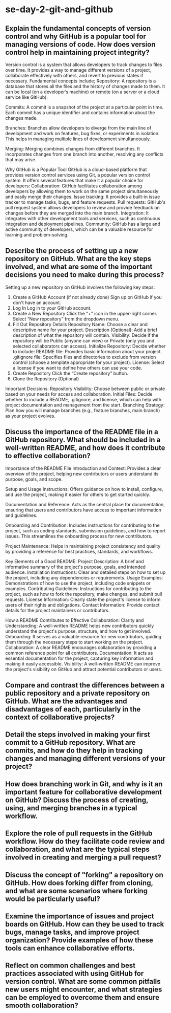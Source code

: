 # se-day-2-git-and-github
## Explain the fundamental concepts of version control and why GitHub is a popular tool for managing versions of code. How does version control help in maintaining project integrity?

Version control is a system that allows developers to track changes to files over time. It provides a way to manage different versions of a project, collaborate effectively with others, and revert to previous states if necessary.
Fundamental concepts include;
Repository:
A repository is a database that stores all the files and the history of changes made to them. It can be local (on a developer’s machine) or remote (on a server or a cloud service like GitHub).

Commits:
A commit is a snapshot of the project at a particular point in time. Each commit has a unique identifier and contains information about the changes made.

Branches:
Branches allow developers to diverge from the main line of development and work on features, bug fixes, or experiments in isolation. This helps in managing multiple lines of development simultaneously.

Merging:
Merging combines changes from different branches. It incorporates changes from one branch into another, resolving any conflicts that may arise.

Why GitHub is a Popular Tool
GitHub is a cloud-based platform that provides version control services using Git, a popular version control system. It offers several features that make it a popular choice for developers:
Collaboration: GitHub facilitates collaboration among developers by allowing them to work on the same project simultaneously and easily merge their changes.
Issue tracking: It provides a built-in issue tracker to manage tasks, bugs, and feature requests.
Pull requests: GitHub's pull request system allows developers to review and provide feedback on changes before they are merged into the main branch.
Integration: It integrates with other development tools and services, such as continuous integration and deployment pipelines.
Community: GitHub has a large and active community of developers, which can be a valuable resource for learning and problem-solving.


## Describe the process of setting up a new repository on GitHub. What are the key steps involved, and what are some of the important decisions you need to make during this process?
Setting up a new repository on GitHub involves the following key steps:
1. Create a GitHub Account (if not already done)
Sign up on GitHub if you don't have an account.
2. Log In
Log in to your GitHub account.
3. Create a New Repository
Click the “+” icon in the upper-right corner.
Select “New repository” from the dropdown menu.
4. Fill Out Repository Details
Repository Name: Choose a clear and descriptive name for your project.
Description (Optional): Add a brief description of what the repository will contain.
Visibility: Decide if the repository will be Public (anyone can view) or Private (only you and selected collaborators can access).
Initialize Repository: Decide whether to include:
README file: Provides basic information about your project.
.gitignore file: Specifies files and directories to exclude from version control (choose a template appropriate for your project).
License: Select a license if you want to define how others can use your code.
5. Create Repository
Click the “Create repository” button.
6. Clone the Repository (Optional)

Important Decisions:
Repository Visibility: Choose between public or private based on your needs for access and collaboration.
Initial Files: Decide whether to include a README, .gitignore, and license, which can help with project documentation and management from the start.
Branching Strategy: Plan how you will manage branches (e.g., feature branches, main branch) as your project evolves.

## Discuss the importance of the README file in a GitHub repository. What should be included in a well-written README, and how does it contribute to effective collaboration?
Importance of the README File
Introduction and Context:
Provides a clear overview of the project, helping new contributors or users understand its purpose, goals, and scope.

Setup and Usage Instructions:
Offers guidance on how to install, configure, and use the project, making it easier for others to get started quickly.

Documentation and Reference:
Acts as the central place for documentation, ensuring that users and contributors have access to important information and guidelines.

Onboarding and Contribution:
Includes instructions for contributing to the project, such as coding standards, submission guidelines, and how to report issues. This streamlines the onboarding process for new contributors.

Project Maintenance:
Helps in maintaining project consistency and quality by providing a reference for best practices, standards, and workflows.

Key Elements of a Good README:
Project Description: A brief and informative summary of the project's purpose, goals, and intended audience.
Installation Instructions: Clear and detailed steps on how to set up the project, including any dependencies or requirements.
Usage Examples: Demonstrations of how to use the project, including code snippets or examples.
Contributing Guidelines: Instructions for contributing to the project, such as how to fork the repository, make changes, and submit pull requests.
License Information: Clearly state the project's license to inform users of their rights and obligations.
Contact Information: Provide contact details for the project maintainers or contributors.

How a README Contributes to Effective Collaboration:
Clarity and Understanding: A well-written README helps new contributors quickly understand the project's purpose, structure, and how to get involved.
Onboarding: It serves as a valuable resource for new contributors, guiding them through the necessary steps to start working on the project.
Collaboration: A clear README encourages collaboration by providing a common reference point for all contributors.
Documentation: It acts as essential documentation for the project, capturing key information and making it easily accessible.
Visibility: A well-written README can improve the project's visibility on GitHub and attract potential contributors or users.


## Compare and contrast the differences between a public repository and a private repository on GitHub. What are the advantages and disadvantages of each, particularly in the context of collaborative projects?

## Detail the steps involved in making your first commit to a GitHub repository. What are commits, and how do they help in tracking changes and managing different versions of your project?

## How does branching work in Git, and why is it an important feature for collaborative development on GitHub? Discuss the process of creating, using, and merging branches in a typical workflow.

## Explore the role of pull requests in the GitHub workflow. How do they facilitate code review and collaboration, and what are the typical steps involved in creating and merging a pull request?

## Discuss the concept of "forking" a repository on GitHub. How does forking differ from cloning, and what are some scenarios where forking would be particularly useful?

## Examine the importance of issues and project boards on GitHub. How can they be used to track bugs, manage tasks, and improve project organization? Provide examples of how these tools can enhance collaborative efforts.

## Reflect on common challenges and best practices associated with using GitHub for version control. What are some common pitfalls new users might encounter, and what strategies can be employed to overcome them and ensure smooth collaboration?
